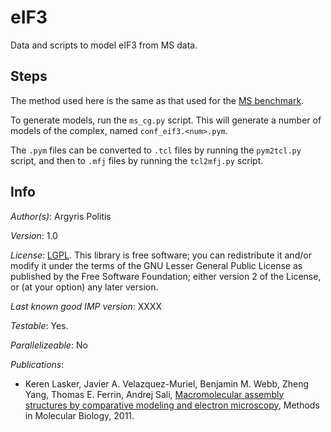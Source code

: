 # eIF3

Data and scripts to model eIF3 from MS data.

## Steps

The method used here is the same as that used for the [MS benchmark](https://github.com/integrativemodeling/ms_benchmark).

To generate models, run the `ms_cg.py` script. This will generate a number of models of the complex, named `conf_eif3.<num>.pym`.

The `.pym` files can be converted to `.tcl` files by running the `pym2tcl.py` script, and then to `.mfj` files by running the `tcl2mfj.py` script.

## Info

_Author(s)_: Argyris Politis

_Version_: 1.0

_License_: [LGPL](http://www.gnu.org/licenses/old-licenses/lgpl-2.1.html).
This library is free software; you can redistribute it and/or
modify it under the terms of the GNU Lesser General Public
License as published by the Free Software Foundation; either
version 2 of the License, or (at your option) any later version.

_Last known good IMP version_: XXXX

_Testable_: Yes.

_Parallelizeable_: No

_Publications_:
 - Keren Lasker, Javier A. Velazquez-Muriel, Benjamin M. Webb, Zheng Yang, Thomas E. Ferrin, Andrej Sali, [Macromolecular assembly structures by comparative modeling and electron microscopy](http://salilab.org/pdf/Lasker_MethodsMolBiol_2011.pdf), Methods in Molecular Biology, 2011.
